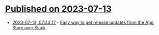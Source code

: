 # [Published on 2023-07-13](index.md)

* [2023-07-13, 07:43:17](https://lobste.rs/s/lewgjt/easy_way_get_release_updates_from_app) - [Easy way to get release updates from the App Store over Slack](https://appstoreslackbot.com)
